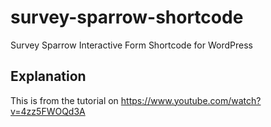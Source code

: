 # survey-sparrow-shortcode
Survey Sparrow Interactive Form Shortcode for WordPress

## Explanation 
This is from the tutorial on https://www.youtube.com/watch?v=4zz5FWOQd3A
